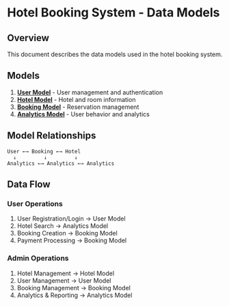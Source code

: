 # Hotel Booking System - Data Models

## Overview

This document describes the data models used in the hotel booking system.

## Models

1. **[User Model](User-Model.md)** - User management and authentication
2. **[Hotel Model](Hotel-Model.md)** - Hotel and room information
3. **[Booking Model](Booking-Model.md)** - Reservation management
4. **[Analytics Model](Analytics-Model.md)** - User behavior and analytics

## Model Relationships

```
User ←→ Booking ←→ Hotel
  ↓         ↓         ↓
Analytics ←→ Analytics ←→ Analytics
```

## Data Flow

### User Operations
1. User Registration/Login → User Model
2. Hotel Search → Analytics Model
3. Booking Creation → Booking Model
4. Payment Processing → Booking Model

### Admin Operations
1. Hotel Management → Hotel Model
2. User Management → User Model
3. Booking Management → Booking Model
4. Analytics & Reporting → Analytics Model






